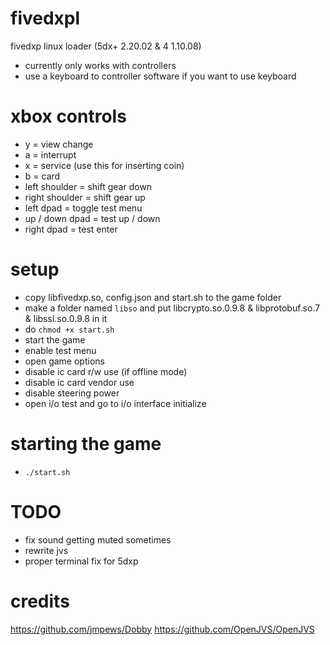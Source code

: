 # fivedxpl
fivedxp linux loader (5dx+ 2.20.02 & 4 1.10.08)

- currently only works with controllers
- use a keyboard to controller software if you want to use keyboard

# xbox controls
- y = view change
- a = interrupt
- x = service (use this for inserting coin)
- b = card
- left shoulder = shift gear down
- right shoulder = shift gear up
- left dpad = toggle test menu
- up / down dpad = test up / down
- right dpad = test enter

# setup
- copy libfivedxp.so, config.json and start.sh to the game folder
- make a folder named ```libso``` and put libcrypto.so.0.9.8 & libprotobuf.so.7 & libssl.so.0.9.8 in it
- do ```chmod +x start.sh```
- start the game
- enable test menu
- open game options
- disable ic card r/w use (if offline mode)
- disable ic card vendor use
- disable steering power
- open i/o test and go to i/o interface initialize

# starting the game
- ```./start.sh```

# TODO
- fix sound getting muted sometimes
- rewrite jvs
- proper terminal fix for 5dxp

# credits
https://github.com/jmpews/Dobby
https://github.com/OpenJVS/OpenJVS
